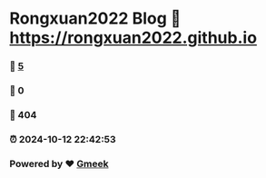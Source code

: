 # Rongxuan2022 Blog :link: https://rongxuan2022.github.io 
### :page_facing_up: [5](https://rongxuan2022.github.io/tag.html) 
### :speech_balloon: 0 
### :hibiscus: 404 
### :alarm_clock: 2024-10-12 22:42:53 
### Powered by :heart: [Gmeek](https://github.com/Meekdai/Gmeek)
